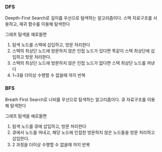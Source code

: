 ### DFS
Deepth-First Search로 깊이를 우선으로 탐색하는 알고리즘이다.
스택 자료구조를 사용하고, 재귀 함수를 이용해 탐색한다

그래프 탐색을 예로들면
1. 탐색 노드를 스택에 삽입하고, 방문 처리한다
2. 스택의 최상단 노드에 방문하지 않은 인접 노드가 있다면 똑같이 스택 최상단에 삽입하고 방문 처리한다.
3. 스택의 최상단 노드에 방문하지 않은 인접 노드가 없다면 스택 최상단 노드를 꺼낸다
4. 1~3을 더이상 수행할 수 없을때 까지 반복
### BFS
Breath First Search로 너비를 우선으로 탐색하는 알고리즘이다.
큐 자료구조를 이용해 탐색한다

그래프 탐색을 예로들면
1. 탐색 노드를 큐에 삽입하고, 방문 처리한다
2. 큐에서 노드를 꺼내고, 해당 노드에 인접한 방문하지 않은 노드들을 방문 처리하고 삽입한다.
3. 2 과정을 더이상 수행할 수 없을때 까지 반복